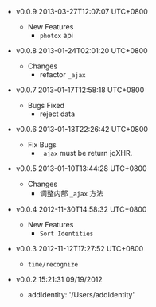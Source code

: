 * v0.0.9 2013-03-27T12:07:07 UTC+0800
  - New Features
    * `photox` api

* v0.0.8 2013-01-24T02:01:20 UTC+0800
  - Changes
    * refactor `_ajax`

* v0.0.7 2013-01-17T12:58:18 UTC+0800
  - Bugs Fixed
    * reject data

* v0.0.6 2013-01-13T22:26:42 UTC+0800
  - Fix Bugs
    * `_ajax` must be return jqXHR.

* v0.0.5 2013-01-10T13:44:28 UTC+0800
  - Changes
    * 调整内部 `_ajax` 方法

* v0.0.4 2012-11-30T14:58:32 UTC+0800
  - New Features
    * `Sort Identities`

* v0.0.3 2012-11-12T17:27:52 UTC+0800
  + `time/recognize`

* v0.0.2 15:21:31 09/19/2012
  + addIdentity: '/Users/addIdentity'
